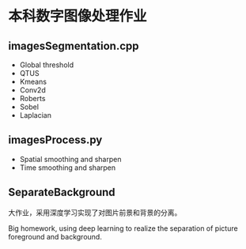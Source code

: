# 本科数字图像处理作业

## imagesSegmentation.cpp

* Global threshold
* QTUS
* Kmeans
* Conv2d
* Roberts
* Sobel
* Laplacian

## imagesProcess.py

* Spatial smoothing and sharpen
* Time smoothing and sharpen

## SeparateBackground

大作业，采用深度学习实现了对图片前景和背景的分离。

Big homework, using deep learning to realize the separation of picture foreground and background.
